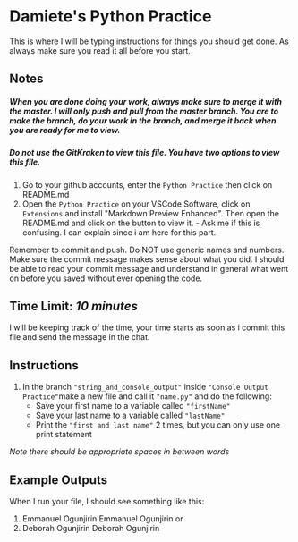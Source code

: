 # Damiete's Python Practice

This is where I will be typing instructions for things you should get done. As always make sure you read it
all before you start.

## Notes

##### When you are done doing your work, always make sure to merge it with the master. I will only push and pull from the master branch. You are to make the branch, do your work in the branch, and merge it back when you are ready for me to view.

##### Do not use the GitKraken to view this file. You have two options to view this file.

1. Go to your github accounts, enter the `Python Practice` then click on README.md
2. Open the `Python Practice` on your VSCode Software, click on `Extensions` and install "Markdown Preview Enhanced". Then open the README.md and click on the button to view it. - Ask me if this is confusing. I can explain since i am here for this part.

Remember to commit and push. Do NOT use generic names and numbers. Make sure the commit message makes sense about what you did. I should be able to read your commit message and understand in general what went on before you saved without ever opening the code.

## Time Limit: _10 minutes_

I will be keeping track of the time, your time starts as soon as i commit this file and send the message in the chat.

## Instructions

1. In the branch `"string_and_console_output"` inside `"Console Output Practice"`make a new file and call it `"name.py"` and do the following:
   - Save your first name to a variable called `"firstName"`
   - Save your last name to a variable called `"lastName"`
   - Print the `"first and last name"` 2 times, but you can only use one print statement

_Note there should be appropriate spaces in between words_

## Example Outputs

When I run your file, I should see something like this:

1. Emmanuel Ogunjirin Emmanuel Ogunjirin
   or
2. Deborah Ogunjirin Deborah Ogunjirin
